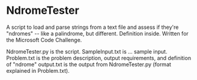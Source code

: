 NdromeTester
============

A script to load and parse strings from a text file and assess if they're "ndromes" -- like a palindrome, but different.
Definition inside.  Written for the Microsoft Code Challenge. 

NdromeTester.py is the script.
SampleInput.txt is ... sample input.
Problem.txt is the problem description, output requirements, and definition of "ndrome"
output.txt is the output from NdromeTester.py (format explained in Problem.txt).
